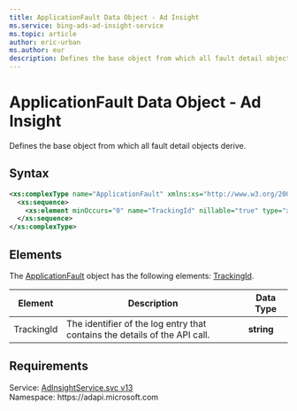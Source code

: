 ```yaml
---
title: ApplicationFault Data Object - Ad Insight
ms.service: bing-ads-ad-insight-service
ms.topic: article
author: eric-urban
ms.author: eur
description: Defines the base object from which all fault detail objects derive.
---
```

# ApplicationFault Data Object - Ad Insight
Defines the base object from which all fault detail objects derive.

## Syntax
```xml
<xs:complexType name="ApplicationFault" xmlns:xs="http://www.w3.org/2001/XMLSchema">
  <xs:sequence>
    <xs:element minOccurs="0" name="TrackingId" nillable="true" type="xs:string" />
  </xs:sequence>
</xs:complexType>
```

## <a name="elements"></a>Elements

The [ApplicationFault](applicationfault.md) object has the following elements: [TrackingId](#trackingid).

|Element|Description|Data Type|
|-----------|---------------|-------------|
|<a name="trackingid"></a>TrackingId|The identifier of the log entry that contains the details of the API call.|**string**|

## Requirements
Service: [AdInsightService.svc v13](https://adinsight.api.bingads.microsoft.com/Api/Advertiser/AdInsight/v13/AdInsightService.svc)  
Namespace: https\://adapi.microsoft.com  

